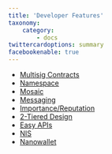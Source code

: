 ```yaml
---
title: 'Developer Features'
taxonomy:
    category:
        - docs
twittercardoptions: summary
facebookenable: true
---
```


- [Multisig Contracts]()
- [Namespace]()
- [Mosaic]()
- [Messaging]()
- [Importance/Reputation]()
- [2-Tiered Design]()
- [Easy APIs]()
- [NIS]()
- [Nanowallet]()
